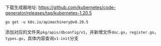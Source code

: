 下载生成器地址: https://github.com/kubernetes/code-generator/releases/tag/kubernetes-1.20.5

`go get -u k8s.io/apimachinery@v0.20.5`

添加对应的文件夹`pkg/apis/dbconfig/v1`，并新增文件`doc.go`，`register.go`，`types.go`，具体内容查询`v1-init`分支
